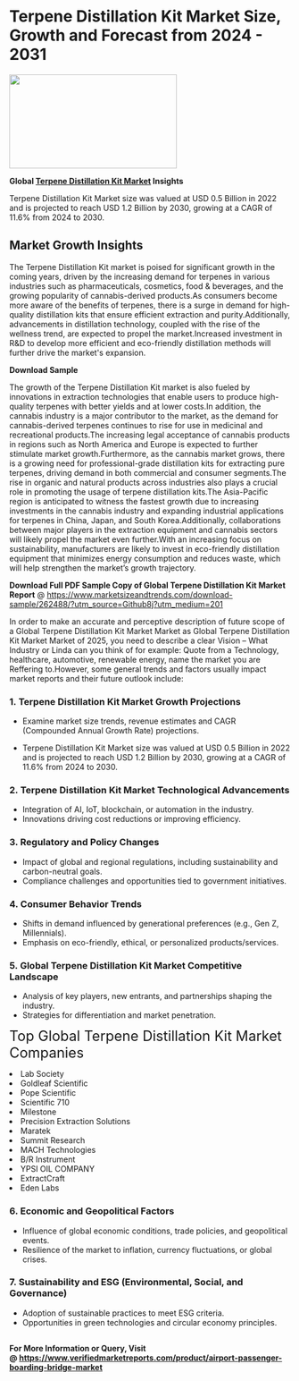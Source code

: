 <H1>Terpene Distillation Kit Market Size, Growth and Forecast from 2024 - 2031</H1><img class="aligncenter size-medium wp-image-584254" src="https://thirdeyenews.in/wp-content/uploads/2024/09/Global-Market-Research-300x168.jpeg" alt="" width="300" height="168" /><p><strong>Global&nbsp;<a href="https://www.marketsizeandtrends.com/download-sample/262488/?utm_source=Github8j?utm_medium=201">Terpene Distillation Kit Market</a> Insights</strong></p><p>Terpene Distillation Kit Market size was valued at USD 0.5 Billion in 2022 and is projected to reach USD 1.2 Billion by 2030, growing at a CAGR of 11.6% from 2024 to 2030.</p><p><h2>Market Growth Insights</h2> <p>The Terpene Distillation Kit market is poised for significant growth in the coming years, driven by the increasing demand for terpenes in various industries such as pharmaceuticals, cosmetics, food & beverages, and the growing popularity of cannabis-derived products.As consumers become more aware of the benefits of terpenes, there is a surge in demand for high-quality distillation kits that ensure efficient extraction and purity.Additionally, advancements in distillation technology, coupled with the rise of the wellness trend, are expected to propel the market.Increased investment in R&D to develop more efficient and eco-friendly distillation methods will further drive the market's expansion.</p> <p><strong>Download Sample</strong></p> <p>The growth of the Terpene Distillation Kit market is also fueled by innovations in extraction technologies that enable users to produce high-quality terpenes with better yields and at lower costs.In addition, the cannabis industry is a major contributor to the market, as the demand for cannabis-derived terpenes continues to rise for use in medicinal and recreational products.The increasing legal acceptance of cannabis products in regions such as North America and Europe is expected to further stimulate market growth.Furthermore, as the cannabis market grows, there is a growing need for professional-grade distillation kits for extracting pure terpenes, driving demand in both commercial and consumer segments.The rise in organic and natural products across industries also plays a crucial role in promoting the usage of terpene distillation kits.The Asia-Pacific region is anticipated to witness the fastest growth due to increasing investments in the cannabis industry and expanding industrial applications for terpenes in China, Japan, and South Korea.Additionally, collaborations between major players in the extraction equipment and cannabis sectors will likely propel the market even further.With an increasing focus on sustainability, manufacturers are likely to invest in eco-friendly distillation equipment that minimizes energy consumption and reduces waste, which will help strengthen the market’s growth trajectory.<p><span class=""><strong>Download Full PDF Sample Copy of Global Terpene Distillation Kit Market Report</strong> @ <a href="https://www.marketsizeandtrends.com/download-sample/262488/?utm_source=Github8j?utm_medium=201" target="_blank">https://www.marketsizeandtrends.com/download-sample/262488/?utm_source=Github8j?utm_medium=201</a></span></p><p>In order to make an accurate and perceptive description of future scope of a Global&nbsp;Terpene Distillation Kit Market Market as Global&nbsp;Terpene Distillation Kit Market Market of 2025, you need to describe a clear Vision &ndash; What Industry or Linda can you think of for example: Quote from a Technology, healthcare, automotive, renewable energy, name the market you are Reffering to.However, some general trends and factors usually impact market reports and their future outlook include:</p><h3>1.&nbsp;<strong>Terpene Distillation Kit Market Growth Projections</strong></h3><ul><li>Examine market size trends, revenue estimates and CAGR (Compounded Annual Growth Rate) projections.</li><li><p>Terpene Distillation Kit Market size was valued at USD 0.5 Billion in 2022 and is projected to reach USD 1.2 Billion by 2030, growing at a CAGR of 11.6% from 2024 to 2030.</p></li></ul><h3>2.&nbsp;<strong>Terpene Distillation Kit Market Technological Advancements</strong></h3><ul><li>Integration of AI, IoT, blockchain, or automation in the industry.</li><li>Innovations driving cost reductions or improving efficiency.</li></ul><h3>3.&nbsp;<strong>Regulatory and Policy Changes</strong></h3><ul><li>Impact of global and regional regulations, including sustainability and carbon-neutral goals.</li><li>Compliance challenges and opportunities tied to government initiatives.</li></ul><h3>4.&nbsp;<strong>Consumer Behavior Trends</strong></h3><ul><li>Shifts in demand influenced by generational preferences (e.g., Gen Z, Millennials).</li><li>Emphasis on eco-friendly, ethical, or personalized products/services.</li></ul><h3>5.&nbsp;<strong>Global Terpene Distillation Kit Market Competitive Landscape</strong></h3><ul><li>Analysis of key players, new entrants, and partnerships shaping the industry.</li><li>Strategies for differentiation and market penetration.</li></ul><p data-pm-slice="1 1 []"><span style="color: inherit; font-family: inherit; font-size: 25px;">Top Global Terpene Distillation Kit Market Companies</span></p><div class="" data-test-id=""><p><li>Lab Society</li><li> Goldleaf Scientific</li><li> Pope Scientific</li><li> Scientific 710</li><li> Milestone</li><li> Precision Extraction Solutions</li><li> Maratek</li><li> Summit Research</li><li> MACH Technologies</li><li> B/R Instrument</li><li> YPSI OIL COMPANY</li><li> ExtractCraft</li><li> Eden Labs</li></p></div><h3>6.&nbsp;<strong>Economic and Geopolitical Factors</strong></h3><ul><li>Influence of global economic conditions, trade policies, and geopolitical events.</li><li>Resilience of the market to inflation, currency fluctuations, or global crises.</li></ul><h3>7.&nbsp;<strong>Sustainability and ESG (Environmental, Social, and Governance)</strong></h3><ul><li>Adoption of sustainable practices to meet ESG criteria.</li><li>Opportunities in green technologies and circular economy principles.</li></ul><h2><strong style="font-size: 14px;">For More Information or Query, Visit @&nbsp;</strong><a style="background-color: #ffffff; font-size: 14px;" href="https://www.marketsizeandtrends.com/report/terpene-distillation-kit-market/" target="_blank">https://www.verifiedmarketreports.com/product/airport-passenger-boarding-bridge-market</a></h2>